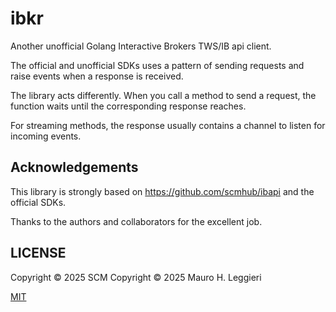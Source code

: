 # ibkr

Another unofficial Golang Interactive Brokers TWS/IB api client.

The official and unofficial SDKs uses a pattern of sending requests and raise events when a response is received.

The library acts differently. When you call a method to send a request, the function waits until the corresponding
response reaches.

For streaming methods, the response usually contains a channel to listen for incoming events.

## Acknowledgements

This library is strongly based on https://github.com/scmhub/ibapi and the official SDKs.

Thanks to the authors and collaborators for the excellent job.

## LICENSE

Copyright © 2025 SCM
Copyright © 2025 Mauro H. Leggieri

[MIT](/LICENSE)
